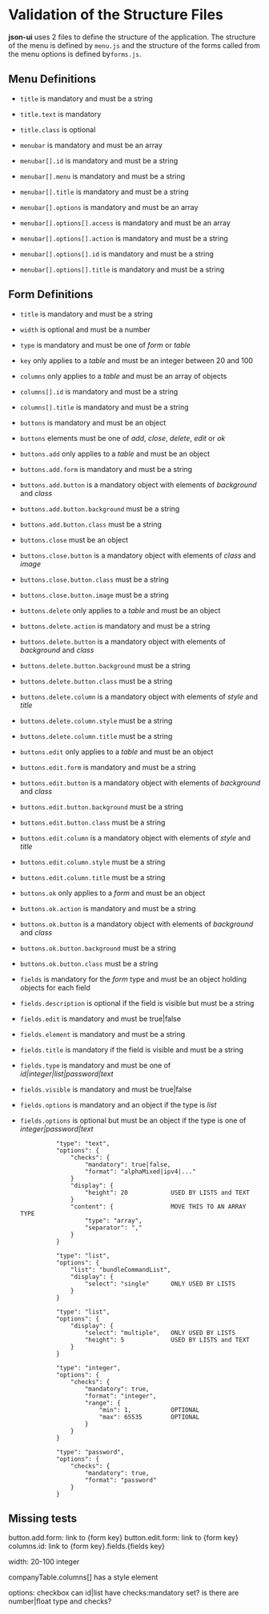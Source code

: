 # Validation of the Structure Files

**json-ui** uses 2 files to define the structure of the application. The structure of the menu is defined by `menu.js` and the structure of the forms called from the menu options is defined by`forms.js`.

## Menu Definitions

- `title` is mandatory and must be a string
- `title.text` is mandatory
- `title.class` is optional

- `menubar` is mandatory and must be an array
- `menubar[].id` is mandatory and must be a string
- `menubar[].menu` is mandatory and must be a string
- `menubar[].title` is mandatory and must be a string
- `menubar[].options` is mandatory and must be an array
- `menubar[].options[].access` is mandatory and must be an array
- `menubar[].options[].action` is mandatory and must be a string
- `menubar[].options[].id` is mandatory and must be a string
- `menubar[].options[].title` is mandatory and must be a string

## Form Definitions

- `title` is mandatory and must be a string
- `width` is optional and must be a number
- `type` is mandatory and must be one of *form* or *table*
- `key` only applies to a *table* and must be an integer between 20 and 100
- `columns` only applies to a *table* and must be an array of objects
- `columns[].id` is mandatory and must be a string
- `columns[].title` is mandatory and must be a string

- `buttons` is mandatory and must be an object
- `buttons` elements must be one of *add*, *close*, *delete*, *edit* or *ok*
- `buttons.add` only applies to a *table* and must be an object
- `buttons.add.form` is mandatory and must be a string
- `buttons.add.button` is a mandatory object with elements of *background* and *class*
- `buttons.add.button.background` must be a string
- `buttons.add.button.class` must be a string
- `buttons.close` must be an object
- `buttons.close.button` is a mandatory object with elements of *class* and *image*
- `buttons.close.button.class` must be a string
- `buttons.close.button.image` must be a string
- `buttons.delete` only applies to a *table* and must be an object
- `buttons.delete.action` is mandatory and must be a string
- `buttons.delete.button` is a mandatory object with elements of *background* and *class*
- `buttons.delete.button.background` must be a string
- `buttons.delete.button.class` must be a string
- `buttons.delete.column` is a mandatory object with elements of *style* and *title*
- `buttons.delete.column.style` must be a string
- `buttons.delete.column.title` must be a string
- `buttons.edit` only applies to a *table* and must be an object
- `buttons.edit.form` is mandatory and must be a string
- `buttons.edit.button` is a mandatory object with elements of *background* and *class*
- `buttons.edit.button.background` must be a string
- `buttons.edit.button.class` must be a string
- `buttons.edit.column` is a mandatory object with elements of *style* and *title*
- `buttons.edit.column.style` must be a string
- `buttons.edit.column.title` must be a string
- `buttons.ok` only applies to a *form* and must be an object
- `buttons.ok.action` is mandatory and must be a string
- `buttons.ok.button` is a mandatory object with elements of *background* and *class*
- `buttons.ok.button.background` must be a string
- `buttons.ok.button.class` must be a string

- `fields` is mandatory for the *form* type and must be an object holding objects for each field
- `fields.description` is optional if the field is visible but must be a string
- `fields.edit` is mandatory and must be true|false
- `fields.element` is mandatory and must be a string
- `fields.title` is mandatory if the field is visible and must be a string
- `fields.type` is mandatory and must be one of *id|integer|list|password|text*
- `fields.visible` is mandatory and must be true|false
- `fields.options` is mandatory and an object if the type is *list*
- `fields.options` is optional but must be an object if the type is one of *integer|password|text*

				"type": "text",
				"options": {
					"checks": {
						"mandatory": true|false,
						"format": "alphaMixed|ipv4|..."
					}
					"display": {
						"height": 20			USED BY LISTS and TEXT
					}
					"content": {				MOVE THIS TO AN ARRAY TYPE
						"type": "array",
						"separator": ","
					}
				}

				"type": "list",
				"options": {
					"list": "bundleCommandList",
					"display": {
						"select": "single"		ONLY USED BY LISTS
					}
				}

				"type": "list",
				"options": {
					"display": {			
						"select": "multiple",	ONLY USED BY LISTS
						"height": 5				USED BY LISTS and TEXT
					}
				}

				"type": "integer",
				"options": {
					"checks": {
						"mandatory": true,
						"format": "integer",
						"range": {
							"min": 1,			OPTIONAL
							"max": 65535		OPTIONAL
						}
					}
				}

				"type": "password",
				"options": {
					"checks": {
						"mandatory": true,
						"format": "password"
					}
				}


## Missing tests

button.add.form: link to {form key}
button.edit.form: link to {form key}
columns.id: link to {form key}.fields.{fields key}

width: 20-100 integer

companyTable.columns[] has a style element

options: checkbox
can id|list have checks:mandatory set?
is there are number|float type and checks?

